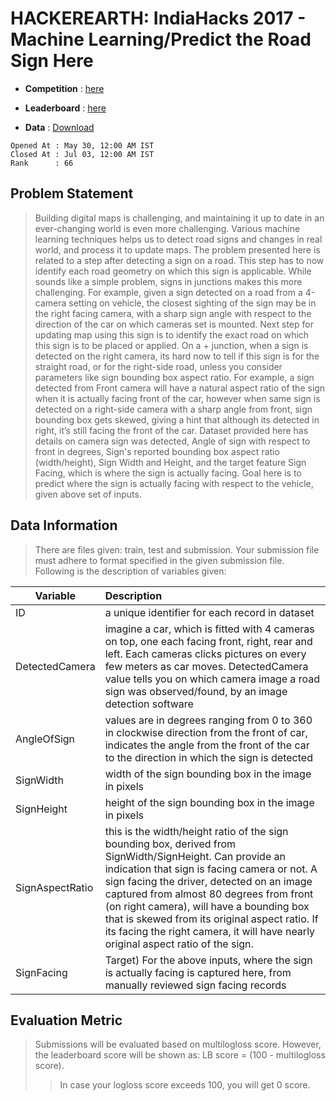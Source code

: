 # HACKEREARTH: IndiaHacks 2017 - Machine Learning/Predict the Road Sign Here
- **Competition** : [here](https://www.hackerearth.com/challenge/competitive/machine-learning-indiahacks-2017/machine-learning/predict-the-road-sign-1/)

- **Leaderboard** : [here](https://www.hackerearth.com/challenge/competitive/machine-learning-indiahacks-2017/leaderboard/)

- **Data**        : [Download](https://he-s3.s3.amazonaws.com/media/hackathon/hackerearth/predict-the-road-sign/4b699168-4-here_dataset.zip)

```
Opened At : May 30, 12:00 AM IST
Closed At : Jul 03, 12:00 AM IST
Rank      : 66
```

## Problem Statement
> Building digital maps is challenging, and maintaining it up to date in an ever-changing world is even more challenging. Various machine learning techniques helps us to detect road signs and changes in real world, and process it to update maps. The problem presented here is related to a step after detecting a sign on a road. This step has to now identify each road geometry on which this sign is applicable. While sounds like a simple problem, signs in junctions makes this more challenging. For example, given a sign detected on a road from a 4-camera setting on vehicle, the closest sighting of the sign may be in the right facing camera, with a sharp sign angle with respect to the direction of the car on which cameras set is mounted. Next step for updating map using this sign is to identify the exact road on which this sign is to be placed or applied. On a + junction, when a sign is detected on the right camera, its hard now to tell if this sign is for the straight road, or for the right-side road, unless you consider parameters like sign bounding box aspect ratio. For example, a sign detected from Front camera will have a natural aspect ratio of the sign when it is actually facing front of the car, however when same sign is detected on a right-side camera with a sharp angle from front, sign bounding box gets skewed, giving a hint that although its detected in right, it’s still facing the front of the car. Dataset provided here has details on camera sign was detected, Angle of sign with respect to front in degrees, Sign's reported bounding box aspect ratio (width/height), Sign Width and Height, and the target feature Sign Facing, which is where the sign is actually facing. Goal here is to predict where the sign is actually facing with respect to the vehicle, given above set of inputs.

## Data Information
> There are files given: train, test and submission. Your submission file must adhere to format specified in the given submission file. Following is the description of variables given:

|Variable|Description|
|--------|:----------|
|ID|a unique identifier for each record in dataset|
|DetectedCamera|imagine a car, which is fitted with 4 cameras on top, one each facing front, right, rear and left. Each cameras clicks pictures on every few meters as car moves. DetectedCamera value tells you on which camera image a road sign was observed/found, by an image detection software|
|AngleOfSign|values are in degrees ranging from 0 to 360 in clockwise direction from the front of car, indicates the angle from the front of the car to the direction in which the sign is detected|
|SignWidth|width of the sign bounding box in the image in pixels|
|SignHeight|height of the sign bounding box in the image in pixels|
|SignAspectRatio|this is the width/height ratio of the sign bounding box, derived from SignWidth/SignHeight. Can provide an indication that sign is facing camera or not. A sign facing the driver, detected on an image captured from almost 80 degrees from front (on right camera), will have a bounding box that is skewed from its original aspect ratio. If its facing the right camera, it will have nearly original aspect ratio of the sign.|
|SignFacing|Target)	For the above inputs, where the sign is actually facing is captured here, from manually reviewed sign facing records|

## Evaluation Metric
> Submissions will be evaluated based on multilogloss score. However, the leaderboard score will be shown as: LB score = (100 - multilogloss score).
>> In case your logloss score exceeds 100, you will get 0 score.

